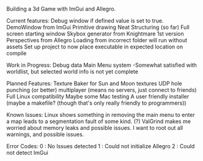 Building a 3d Game with ImGui and Allegro.

Current features:
	Debug window if defined value is set to true.
	DemoWindow from ImGui
	Primitive drawing
	Neat Structuring (so far)
	Full screen starting window
	Skybox generator from Knightmare 1st version
	Perspectives from Allegro
	Loading from incorrect folder will run without assets
	Set up project to now place executable in expected location on compile

Work in Progress:
	Debug data
	Main Menu system -Somewhat satisfied with worldlist, but selected world info is not yet complete

Planned Features:
	Texture Baker for Sun and Moon textures
	UDP hole punching (or better) multiplayer (means no servers, just connect to friends)
 	Full Linux compatibility
  	Maybe some Mac testing
  A user friendly installer (maybe a makefile? (though that's only really friendly to programmers))

Known Issues:
	Linux shows something in removing the main menu to enter a map leads to a segmentation fault of some kind. (?)
	ValGrind makes me worried about memory leaks and possible issues. I want to root out all warnings, and possible issues.

Error Codes:
0 : No Issues detected
1 : Could not initialize Allegro
2 : Could not detect ImGui
